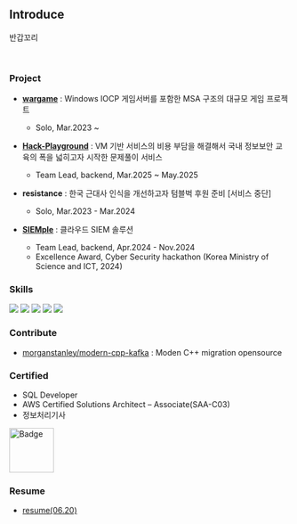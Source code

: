 ## Introduce

반갑꼬리

<br>

### Project
- **[wargame](https://wargamegg.vercel.app)** : Windows IOCP 게임서버를 포함한 MSA 구조의 대규모 게임 프로젝트
  - Solo, Mar.2023 ~

- **[Hack-Playground](https://hpground.xyz)** : VM 기반 서비스의 비용 부담을 해결해서 국내 정보보안 교육의 폭을 넓히고자 시작한 문제풀이 서비스
  - Team Lead, backend, Mar.2025 ~ May.2025
  
- **resistance** : 한국 근대사 인식을 개선하고자 텀블벅 후원 준비 [서비스 중단]
  - Solo, Mar.2023 - Mar.2024

- **[SIEMple](https://hub.docker.com/r/downfa11/siemple)** : 클라우드 SIEM 솔루션 
  - Team Lead, backend, Apr.2024 - Nov.2024
  - Excellence Award, Cyber Security hackathon (Korea Ministry of Science and ICT, 2024)


### Skills
<div>
<img src="https://img.shields.io/badge/Spring-6DB33F?style=flat-square&logo=spring&logoColor=white"/>
<img src="https://img.shields.io/badge/MySQL-4479A1?style=flat-square&logo=mysql&logoColor=white"/>
<img src="https://img.shields.io/badge/Kafka-231F28?style=flat-square&logo=apache-kafka&logoColor=white"/>
<img src="https://img.shields.io/badge/Redis-DC382D?style=flat-square&logo=redis&logoColor=white"/>
<img src="https://img.shields.io/badge/Kubernetes-326CE5?style=flat-square&logo=kubernetes&logoColor=white"/>
</div>

### Contribute
- [morganstanley/modern-cpp-kafka](https://github.com/morganstanley/modern-cpp-kafka/pull/241) : Moden C++ migration opensource

### Certified
- SQL Developer
- AWS Certified Solutions Architect – Associate(SAA-C03)
- 정보처리기사

<a href="https://www.credly.com/badges/2724a96e-1c69-473b-8be4-9f99de6f113b/public_url">
  <img src="https://images.credly.com/size/220x220/images/0e284c3f-5164-4b21-8660-0d84737941bc/image.png" width="80" height="80" alt="Badge"/>
</a>

<br>

### Resume
- [resume(06.20)](https://drive.google.com/file/d/12e10jAHLsbIk9e1VXESOa5n1Svhd20D_) 

<br>
